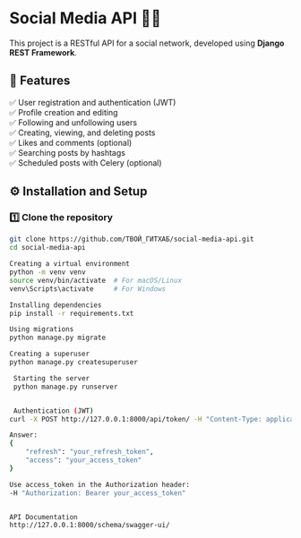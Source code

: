 # Social Media API 📱🚀  

This project is a RESTful API for a social network, developed using **Django REST Framework**.  

## 📌 Features  

✅ User registration and authentication (JWT)  
✅ Profile creation and editing  
✅ Following and unfollowing users  
✅ Creating, viewing, and deleting posts  
✅ Likes and comments (optional)  
✅ Searching posts by hashtags  
✅ Scheduled posts with Celery (optional)  

## ⚙️ Installation and Setup  

### 1️⃣ Clone the repository  
```bash
git clone https://github.com/ТВОЙ_ГИТХАБ/social-media-api.git
cd social-media-api

Creating a virtual environment
python -m venv venv
source venv/bin/activate  # For macOS/Linux
venv\Scripts\activate     # For Windows

Installing dependencies
pip install -r requirements.txt

Using migrations
python manage.py migrate

Creating a superuser
python manage.py createsuperuser

 Starting the server
 python manage.py runserver


 Authentication (JWT)
curl -X POST http://127.0.0.1:8000/api/token/ -H "Content-Type: application/json" -d '{"username": "admin", "password": "yourpassword"}'

Answer:
{
    "refresh": "your_refresh_token",
    "access": "your_access_token"
}

Use access_token in the Authorization header:
-H "Authorization: Bearer your_access_token"


API Documentation
http://127.0.0.1:8000/schema/swagger-ui/


